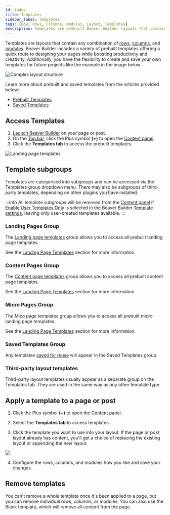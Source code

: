 ```yaml
---
id: index
title: Templates
sidebar_label: Templates
tags: [Row, Rows, Columns, Modules, Layout, Templates]
description: Templates are prebuilt Beaver Builder layouts that contain any combination of rows, columns, and modules.
---
```


Templates are layouts that contain any combination of [rows](rows/index.md), [columns](columns/index.md), and [modules](modules/index.md). Beaver Builder includes a variety of prebuilt templates offering a quick route to designing your pages while boosting productivity and creativity. Additionally, you have the flexibility to create and save your own templates for future projects like the example in the image below.

![Complex layout structure](/img/beaver-builder/templates--index--1.jpg)

Learn more about prebuilt and saved templates from the articles provided below:

- [Prebuilt Templates](prebuilt-templates.md)
- [Saved Templates](saved-templates.md)

## Access Templates

1. [Launch Beaver Builder](getting-started/launch-builder.md) on your page or post.
2. On the [Top bar](user-interface/top-bar.md), click the Plus symbol **(+)** to open the [Content panel](user-interface/content-panel.md).
3. Click the **Templates tab** to access the prebuilt templates.

![Landing page templates](/img/beaver-builder/templates--index--2.jpg)

## Template subgroups

Templates are categorised into subgroups and can be accessed via the Templates group dropdown menu. There may also be subgroups of third-party templates, depending on other plugins you have installed.

:::info
All template subgroups will be removed from the [Content panel](user-interface/content-panel.md) if [Enable User Templates Only](settings/templates.md#enable-user-templates-only) is selected in the Beaver Builder [Template settings](settings/templates.md), leaving only user-created templates available.
:::

### Landing Pages Group

The [Landing page templates](https://www.wpbeaverbuilder.com/landing-page-templates/) group allows you to access all prebuilt landing page templates.

See the [Landing Page Templates](prebuilt-templates.md#landing-page-templates) section for more information.

### Content Pages Group

The [Content page templates](https://www.wpbeaverbuilder.com/content-page-templates/) group allows you to access all prebuilt content page templates.

See the [Landing Page Templates](prebuilt-templates.md#content-page-templates) section for more information.

### Micro Pages Group

The Mico page templates group allows you to access all prebuilt micro landing page templates.

See the [Landing Page Templates](prebuilt-templates.md#micro-page-templates) section for more information.

### Saved Templates Group

Any templates [saved for reuse](saved-templates.md) will appear in the Saved Templates group.

### Third-party layout templates

Third-party layout templates usually appear as a separate group on the Templates tab. They are used in the same way as any other template type.

## Apply a template to a page or post

1. Click the Plus symbol **(+)** to open the [Content panel](user-interface/content-panel.md).

2. Select the **Templates tab** to access templates.

3. Click the template you want to use into your layout.
   If the page or post layout already has content, you'll get a choice of replacing the existing layout or appending the new layout.

![](/img/beaver-builder/templates--index--3.jpg)

4. Configure the rows, columns, and modules how you like and save your changes.

## Remove templates

You can't remove a whole template once it's been applied to a page, but you can remove individual rows, columns, or modules. You can also use the Blank template, which will remove all content from the page.
